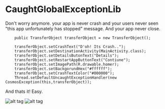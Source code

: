 # CaughtGlobalExceptionLib

Don't worry anymore. your app is never crash and your users never seen "this app unfortunately has stopped" message. And your app never close.

        public TransferObject transferObject = new TransferObject();

        transferObject.setCrashText("D'oh! Its Crash..");
        transferObject.setDestinationActivity(MainActivity.class);
        transferObject.setDetailsButonText("Details");
        transferObject.setRestartAppButtonText("Contiune");
        transferObject.setImagePath(R.drawable.homer);
        transferObject.setBackgorundHex("#ffffff");
        transferObject.setCrashTextColor("#000000");
        Thread.setDefaultUncaughtExceptionHandler(new CosmosException(this,transferObject));
        
And thats it! Easy.

![alt tag](http://i.hizliresim.com/QQ3vrZ.jpg)
![alt tag](http://i.hizliresim.com/G3AP8Z.jpg)

